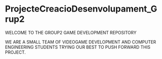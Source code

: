 # ProjecteCreacioDesenvolupament_Grup2

WELCOME TO THE GROUP2 GAME DEVELOPMENT REPOSITORY

WE ARE A SMALL TEAM OF VIDEOGAME DEVELOPMENT AND COMPUTER ENGINEERING STUDENTS TRYING OUR BEST TO PUSH FORWARD THIS PROJECT.
